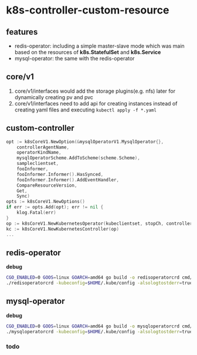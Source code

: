 # k8s-controller-custom-resource

## features
- redis-operator: including a simple master-slave mode which was main based on the resources of **k8s.StatefulSet** and **k8s.Service**
- mysql-operator: the same with the redis-operator

## core/v1
1. core/v1/interfaces would add the storage plugins(e.g. nfs) later for dynamically creating pv and pvc
2. core/v1/interfaces need to add api for creating instances instead of creating yaml files and executing `kubectl apply -f *.yaml`

## custom-controller
```go
opt := k8sCoreV1.NewOption(&mysqlOperatorV1.MysqlOperator{},
    controllerAgentName,
    operatorKindName,
    mysqlOperatorScheme.AddToScheme(scheme.Scheme),
    sampleclientset,
    fooInformer,
    fooInformer.Informer().HasSynced,
    fooInformer.Informer().AddEventHandler,
    CompareResourceVersion,
    Get,
    Sync)
opts := k8sCoreV1.NewOptions()
if err := opts.Add(opt); err != nil {
    klog.Fatal(err)
}
op := k8sCoreV1.NewKubernetesOperator(kubeclientset, stopCh, controllerAgentName, opts)
kc := k8sCoreV1.NewKubernetesController(op)
...
```


## redis-operator

**debug**
```sh
CGO_ENABLED=0 GOOS=linux GOARCH=amd64 go build -o redisoperatorcrd cmd/redisoperator/main.go
./redisoperatorcrd -kubeconfig=$HOME/.kube/config -alsologtostderr=true
```

## mysql-operator

**debug**
```sh
CGO_ENABLED=0 GOOS=linux GOARCH=amd64 go build -o mysqloperatorcrd cmd/mysqloperator/main.go
./mysqloperatorcrd -kubeconfig=$HOME/.kube/config -alsologtostderr=true
```

### todo